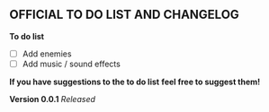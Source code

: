 OFFICIAL TO DO LIST AND CHANGELOG
------

**To do list**
- [ ] Add enemies
- [ ] Add music / sound effects

**If you have suggestions to the to do list**
**feel free to suggest them!**

**Version 0.0.1**
*Released*
